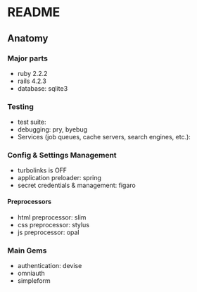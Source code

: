 # README

## Anatomy
### Major parts
* ruby 2.2.2
* rails 4.2.3
* database: sqlite3

### Testing
* test suite: 
* debugging: pry, byebug
* Services (job queues, cache servers, search engines, etc.):

### Config & Settings Management
* turbolinks is OFF
* application preloader: spring
* secret credentials & management: figaro

#### Preprocessors
* html preprocessor: slim
* css preprocessor: stylus
* js preprocessor: opal

### Main Gems
* authentication: devise
* omniauth
* simpleform
